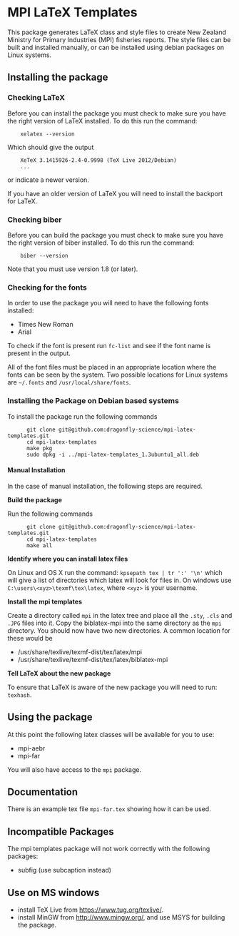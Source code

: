 MPI LaTeX Templates
=========================

This package generates LaTeX class and style files to create New Zealand Ministry for Primary Industries (MPI) 
fisheries reports. The style files can be built and installed manually, or can be installed using debian packages on
Linux systems.

## Installing the package

### Checking LaTeX
Before you can install the package you must check to make sure you
have the right version of LaTeX installed. To do this run the command:

        xelatex --version

Which should give the output

        XeTeX 3.1415926-2.4-0.9998 (TeX Live 2012/Debian)
        ...

or indicate a newer version.

If you have an older version of LaTeX you will need to install the backport for
LaTeX. 

### Checking biber
Before you can build the package you must check to make sure you
have the right version of biber installed. To do this run the command:

        biber --version

Note that you must use version 1.8 (or later). 

### Checking for the fonts

In order to use the package you will need to have the following fonts installed:

 - Times New Roman
 - Arial

To check if the font is present run `fc-list` and see if the font name is present
in the output.

All of the font files must be placed in an appropriate location 
where the fonts can be seen by the system. Two possible locations for Linux 
systems are `~/.fonts` and `/usr/local/share/fonts`.


### Installing the Package on Debian based systems

To install the package run the following commands

          git clone git@github.com:dragonfly-science/mpi-latex-templates.git
          cd mpi-latex-templates
          make pkg
          sudo dpkg -i ../mpi-latex-templates_1.3ubuntu1_all.deb


#### Manual Installation

In the case of manual installation, the following steps are required. 

**Build the package** 

Run the following commands

          git clone git@github.com:dragonfly-science/mpi-latex-templates.git
          cd mpi-latex-templates
          make all

**Identify where you can install latex files**

On Linux and OS X run the command: `kpsepath tex | tr ':' '\n'` which will give a list
of directories which latex will look for files in. On windows use 
`C:\users\<xyz>\texmf\tex\latex`, where `<xyz>` is your username.

**Install the mpi templates**

Create a directory called `mpi` in the latex tree and place all the `.sty`,
`.cls` and `.JPG` files into it. Copy the biblatex-mpi into the same directory as the 
`mpi` directory. You should now have two new directories. A common 
location for these would be 

 * /usr/share/texlive/texmf-dist/tex/latex/mpi
 * /usr/share/texlive/texmf-dist/tex/latex/biblatex-mpi

**Tell LaTeX about the new package**

To ensure that LaTeX is aware of the new package you will need to run: `texhash`.


## Using the package

At this point the following latex classes will be available for you to use:

 - mpi-aebr
 - mpi-far

You will also have access to the `mpi` package.


## Documentation

There is an example tex file `mpi-far.tex` showing how it can be used. 


## Incompatible Packages

The mpi templates package will not work correctly with the following packages:

 - subfig (use subcaption instead)


## Use on MS windows

 - install TeX Live from https://www.tug.org/texlive/.
 - install MinGW from http://www.mingw.org/, and use MSYS for building the package.
